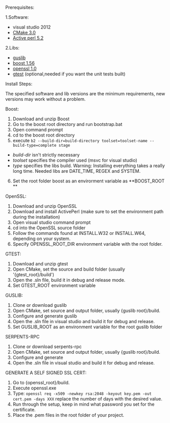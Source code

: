 Prerequisites:

1.Software:

- visual studio 2012 
- [CMake 3.0](http://www.cmake.org/download/)
- [Active perl 5.2](http://www.activestate.com/activeperl/downloads)
  
2.Libs:
  
- [guslib](https://github.com/dezGusty/guslib)
- [boost 1.56](http://www.boost.org/)
- [openssl 1.0](https://www.openssl.org/source/)
- [gtest](https://code.google.com/p/googletest/) (optional,needed if you want the unit tests built)


Install Steps: 

The specified software and lib versions are the minimum requirements, new versions may work without a problem. 
 
Boost:
 
1. Download and unzip Boost
2. Go to the boost root directory and run bootstrap.bat
3. Open command prompt 
4. cd to the boost root directory 
5. execute ``b2 --build-dir=build-directory toolset=toolset-name --build-type=complete stage``
 - *build-dir* isn't strictly necessary 
 - *toolset* specifies the compiler used (msvc for visual studio)
 - *type* specifies the libs build. Warning: Installing everything takes a really long time. Needed libs are DATE_TIME, REGEX and SYSTEM. 
6. Set the root folder boost as an envirorment variable as **BOOST_ROOT **


OpenSSL:

1. Download and unzip OpenSSL 
2. Download and install ActivePerl (make sure to set the environment path during the installation)
3. Open visual studio command prompt
4. cd into the OpenSSL source folder
5. Follow the commands found at INSTALL.W32 or INSTALL.W64, depending on your system.  	
6. Specify OPENSSL_ROOT_DIR environment variable with the root folder.

GTEST:

1. Download and unzip gtest
2. Open CMake, set the source and build folder (usually '{gtest_root}/build')
3. Open the .sln file, build it in debug and release mode.
4. Set GTEST_ROOT environment variable 

GUSLIB:

1. Clone or download guslib
2. Open CMake, set source and output folder, usually {guslib root}/build. 
3. Configure and generate guslib
4. Open the .sln file in visual studio and build it for debug and release.
5. Set GUSLIB_ROOT as an environment variable for the root guslib folder

SERPENTS-RPC

1. Clone or download serpents-rpc
2. Open CMake, set source and output folder, usually {guslib root}/build.
3. Configure and generate 
4. Open the .sln file in visual studio and build it for debug and release.

GENERATE A SELF SIGNED SSL CERT:

1. Go to {openssl_root}/build.
2. Execute openssl.exe
3. Type: ``openssl req -x509 -newkey rsa:2048 -keyout key.pem -out cert.pem -days XXX`` replace the number of days with the desired value.
4. Run through the setup, keep in mind what password you set for the certificate. 
5. Place the .pem files in the root folder of your project. 
